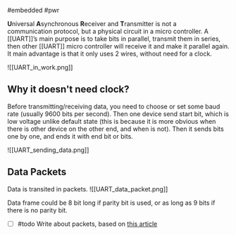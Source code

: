 #embedded #pwr 

**U**niversal **A**synchronous **R**eceiver and **T**ransmitter is not a communication protocol, but a physical circuit in a micro controller. A [[UART]]’s main purpose is to take bits in parallel, transmit them in series, then other [[UART]] micro controller will receive it and make it parallel again. It main advantage is that it only uses 2 wires, without need for a clock.

![[UART_in_work.png]]

## Why it doesn't need clock?
Before transmitting/receiving data, you need to choose or set some baud rate (usually 9600 bits per second). Then one device send start bit, which is low voltage unlike default state (this is because it is more obvious when there is other device on the other end, and when is not). Then it sends bits one by one, and ends it with end bit or bits.

![[UART_sending_data.png]]

## Data Packets
Data is transited in packets.
![[UART_data_packet.png]]

Data frame could be 8 bit long if parity bit is used, or as long as 9 bits if there is no parity bit. 
- [ ] #todo Write about packets, based on [this article](https://www.circuitbasics.com/basics-uart-communication/)